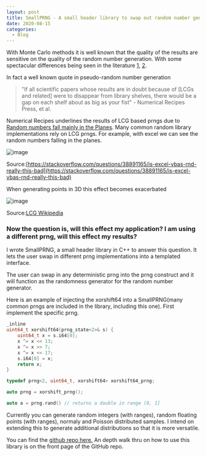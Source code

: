 ```yaml
---
layout: post
title: SmallPRNG - A small header library to swap out random number generators
date: 2020-08-15
categories:
  - Blog
---
```


With Monte Carlo methods it is well known that the quality of the results are sensitive on the quality of the random number generation. With some spectacular differences being seen in the literature [1](https://surface.syr.edu/cgi/viewcontent.cgi?article=1033&context=npac), [2](https://www.ncbi.nlm.nih.gov/pmc/articles/PMC2992609/).

In fact a well known quote in pseudo-random number generation 
>"If all scientific papers whose results are in doubt because of [LCGs and related] were to disappear from library shelves, there would be a gap on each shelf about as big as your fist" - Numerical Recipes Press, et al.

Numerical Recipes underlines the results of LCG based prngs due to [Random numbers fall mainly in the Planes](https://www.pnas.org/content/pnas/61/1/25.full.pdf). Many common random library implementations rely on LCG prngs. For example, with excel we can see the random numbers falling in the planes.

![image](https://i.stack.imgur.com/JyKs8.png) 

Source:[https://stackoverflow.com/questions/38891165/is-excel-vbas-rnd-really-this-bad](https://stackoverflow.com/questions/38891165/is-excel-vbas-rnd-really-this-bad)

When generating points in 3D this effect becomes exacerbated

![image](https://upload.wikimedia.org/wikipedia/commons/a/a3/Lcg_3d.gif)

Source:[LCG Wikipedia](https://en.wikipedia.org/wiki/Linear_congruential_generator)

### Now the question is, will this effect my application? I am using a different prng, will this effect my results?

I wrote SmallPRNG, a small header library in C++ to answer this question. It lets the user swap in different prng implementations into a templated interface.

The user can swap in any deterministic prng into the prng construct and it will function as the randomness generator for the random number generator.

Here is an example of injecting the xorshift64 into a SmallPRNG(many common prngs are included in the library, including this one). First implement the specific prng.

```C++
_inline
uint64_t xorshift64(prng_state<2>& s) {
	uint64_t x = s.i64[0];
	x ^= x << 13;
	x ^= x >> 7;
	x ^= x << 17;
	s.i64[0] = x;
	return x;
}

typedef prng<2, uint64_t, xorshift64> xorshift64_prng;

auto prng = xorshift_prng();

auto a = prng.rand() // returns a double in range (0, 1]
```
Currently you can generate random integers (with ranges), random floating points (with ranges), normaly and Poisson distributed samples. I intend on extending this to generate additional distributions so that it is more versatile.

You can find the [github repo here.](https://github.com/DKenefake/SmallPRNG) An depth walk thru on how to use this library is on the front page of the GitHub repo.
